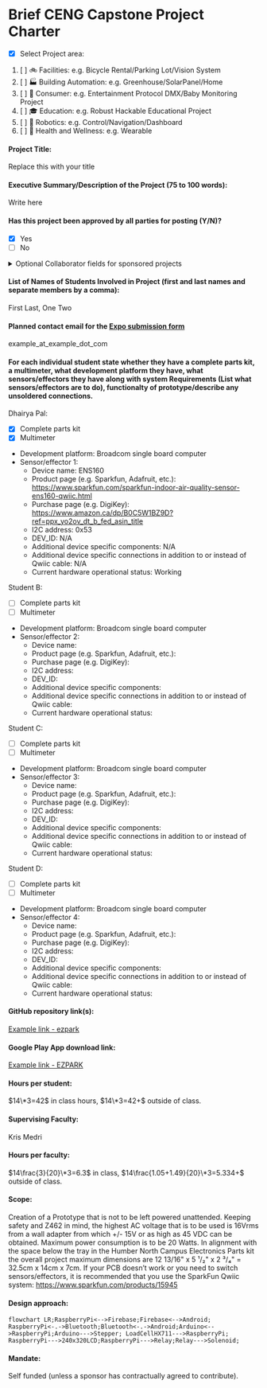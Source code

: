 # Brief CENG Capstone Project Charter
-  [x] Select Project area:
1. [ ] :bike: Facilities: e.g. Bicycle Rental/Parking Lot/Vision System
2. [ ] :factory: Building Automation: e.g. Greenhouse/SolarPanel/Home
3. [ ] :movie_camera: Consumer: e.g. Entertainment Protocol DMX/Baby Monitoring Project
4. [ ] :mortar_board: Education: e.g. Robust Hackable Educational Project
5. [ ] :robot: Robotics: e.g. Control/Navigation/Dashboard
6. [ ] :ski: Health and Wellness: e.g. Wearable
####  Project Title: 
Replace this with your title

####  Executive Summary/Description of the Project (75 to 100 words): 
Write here

####  Has this project been approved by all parties for posting (Y/N)?
-  [x] Yes
-  [ ] No
<details><summary>Optional Collaborator fields for sponsored projects</summary>

#### Sponsoring Industry and Personnel: 
#### Hours contributed: 
#### Number of full-time employees, year established, private or not-for-profit: 
#### Value of equipment or access to equipment provided: 
#### FAST contribution: 
</details>

####  List of Names of Students Involved in Project (first and last names and separate members by a comma):
First Last, One Two

####  Planned contact email for the [Expo submission form](https://appliedtechnology.humber.ca/shows/past-shows/advanced-manufacturing-projects/advanced-manufacturing-student-submission-form.html)
example_at_example_dot_com

####  For each individual student state whether they have a complete parts kit, a multimeter, what development platform they have, what sensors/effectors they have along with system Requirements (List what sensors/effectors are to do), functionalty of prototype/describe any unsoldered connections.
Dhairya Pal:
- [X] Complete parts kit
- [X] Multimeter
- Development platform: Broadcom single board computer
- Sensor/effector 1:
  - Device name: ENS160
  - Product page (e.g. Sparkfun, Adafruit, etc.): https://www.sparkfun.com/sparkfun-indoor-air-quality-sensor-ens160-qwiic.html
  - Purchase page (e.g. DigiKey): https://www.amazon.ca/dp/B0C5W1BZ9D?ref=ppx_yo2ov_dt_b_fed_asin_title
  - I2C address: 0x53
  - DEV_ID: N/A
  - Additional device specific components: N/A
  - Additional device specific connections in addition to or instead of Qwiic cable: N/A
  - Current hardware operational status: Working

Student B:
- [ ] Complete parts kit
- [ ] Multimeter
- Development platform: Broadcom single board computer
- Sensor/effector 2:
  - Device name:
  - Product page (e.g. Sparkfun, Adafruit, etc.):
  - Purchase page (e.g. DigiKey):
  - I2C address:
  - DEV_ID:
  - Additional device specific components: 
  - Additional device specific connections in addition to or instead of Qwiic cable: 
  - Current hardware operational status:

Student C:
- [ ] Complete parts kit
- [ ] Multimeter
- Development platform: Broadcom single board computer
- Sensor/effector 3:
  - Device name:
  - Product page (e.g. Sparkfun, Adafruit, etc.):
  - Purchase page (e.g. DigiKey):
  - I2C address:
  - DEV_ID:
  - Additional device specific components: 
  - Additional device specific connections in addition to or instead of Qwiic cable: 
  - Current hardware operational status:

Student D:
- [ ] Complete parts kit
- [ ] Multimeter
- Development platform: Broadcom single board computer
- Sensor/effector 4:
  - Device name:
  - Product page (e.g. Sparkfun, Adafruit, etc.):
  - Purchase page (e.g. DigiKey):
  - I2C address:
  - DEV_ID:
  - Additional device specific components: 
  - Additional device specific connections in addition to or instead of Qwiic cable: 
  - Current hardware operational status:

####  GitHub repository link(s):
[Example link - ezpark](https://github.com/AkashSingh8137/ezpark)

####  Google Play App download link:
[Example link - EZPARK](https://play.google.com/store/apps/details?id=ca.ezlock.it.ezpark&pli=1)

#### Hours per student:
$14\*3=42$ in class hours, $14\*3=42+$ outside of class.

#### Supervising Faculty: 
Kris Medri   

####  Hours per faculty: 
$14\frac{3}{20}\*3=6.3$ in class, $14\frac{1.05+1.49}{20}\*3=5.334+$ outside of class.

####  Scope:
Creation of a Prototype that is not to be left powered unattended. Keeping safety and Z462 in mind, the highest AC voltage that is to be used is 16Vrms from a wall adapter from which +/- 15V or as high as 45 VDC can be obtained. Maximum power consumption is to be 20 Watts. In alignment with the space below the tray in the Humber North Campus Electronics Parts kit the overall project maximum dimensions are 12 13/16" x 5 ¹/₂" x 2 ³/₄" = 32.5cm x 14cm x 7cm. If your PCB doesn’t work or you need to switch sensors/effectors, it is recommended that you use the SparkFun Qwiic system: https://www.sparkfun.com/products/15945

####  Design approach:
```mermaid
flowchart LR;RaspberryPi<-->Firebase;Firebase<-->Android;
RaspberryPi<-.->Bluetooth;Bluetooth<-.->Android;Arduino<-->RaspberryPi;Arduino--->Stepper; LoadCellHX711--->RaspberryPi; RaspberryPi--->240x320LCD;RaspberryPi--->Relay;Relay--->Solenoid;
```
####  Mandate: 
Self funded (unless a sponsor has contractually agreed to contribute).
